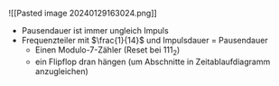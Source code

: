 ![[Pasted image 20240129163024.png]]
- Pausendauer ist immer ungleich Impuls
- Frequenzteiler mit $\frac{1}{14}$ und Impulsdauer = Pausendauer
	- Einen Modulo-7-Zähler (Reset bei $111_{2}$)
	- ein Flipflop dran hängen (um Abschnitte in Zeitablaufdiagramm anzugleichen)
